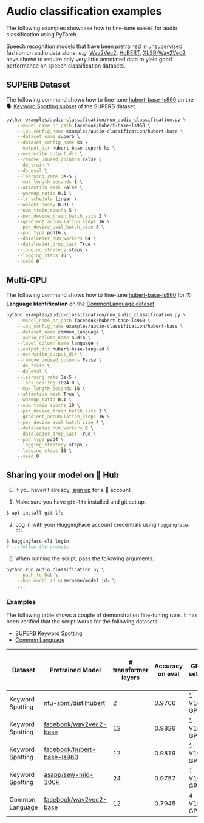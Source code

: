 <!---
Copyright 2021 The HuggingFace Team. All rights reserved.

Licensed under the Apache License, Version 2.0 (the "License");
you may not use this file except in compliance with the License.
You may obtain a copy of the License at

    http://www.apache.org/licenses/LICENSE-2.0

Unless required by applicable law or agreed to in writing, software
distributed under the License is distributed on an "AS IS" BASIS,
WITHOUT WARRANTIES OR CONDITIONS OF ANY KIND, either express or implied.
See the License for the specific language governing permissions and
limitations under the License.
-->

# Audio classification examples

The following examples showcase how to fine-tune `HuBERT` for audio classification using PyTorch.

Speech recognition models that have been pretrained in unsupervised fashion on audio data alone, 
*e.g.* [Wav2Vec2](https://huggingface.co/transformers/master/model_doc/wav2vec2.html), 
[HuBERT](https://huggingface.co/transformers/master/model_doc/hubert.html), 
[XLSR-Wav2Vec2](https://huggingface.co/transformers/master/model_doc/xlsr_wav2vec2.html), have shown to require only 
very little annotated data to yield good performance on speech classification datasets.

## SUPERB Dataset

The following command shows how to fine-tune [hubert-base-ls960](https://huggingface.co/facebook/hubert-base-ls960) on the 🗣️ [Keyword Spotting subset](https://huggingface.co/datasets/superb#ks) of the SUPERB dataset.

```bash
python examples/audio-classification/run_audio_classification.py \
    --model_name_or_path facebook/hubert-base-ls960 \
    --ipu_config_name examples/audio-classification/hubert-base \
    --dataset_name superb \
    --dataset_config_name ks \
    --output_dir hubert-base-superb-ks \
    --overwrite_output_dir \
    --remove_unused_columns False \
    --do_train \
    --do_eval \
    --learning_rate 3e-5 \
    --max_length_seconds 1 \
    --attention_mask False \
    --warmup_ratio 0.1 \
    --lr_schedule linear \
    --weight_decay 0.01 \
    --num_train_epochs 5 \
    --per_device_train_batch_size 2 \
    --gradient_accumulation_steps 16 \
    --per_device_eval_batch_size 8 \
    --pod_type pod16 \
    --dataloader_num_workers 64 \
    --dataloader_drop_last True \
    --logging_strategy steps \
    --logging_steps 10 \
    --seed 0
```

<!-- On a single V100 GPU (16GB), this script should run in ~14 minutes and yield accuracy of **98.26%**.

👀 See the results here: [anton-l/wav2vec2-base-ft-keyword-spotting](https://huggingface.co/anton-l/wav2vec2-base-ft-keyword-spotting) -->

## Multi-GPU 

The following command shows how to fine-tune [hubert-base-ls960](https://huggingface.co/facebook/hubert-base-ls960) for 🌎 **Language Identification** on the [CommonLanguage dataset](https://huggingface.co/datasets/anton-l/common_language).

```bash
python examples/audio-classification/run_audio_classification.py \
    --model_name_or_path facebook/hubert-base-ls960 \
    --ipu_config_name examples/audio-classification/hubert-base \
    --dataset_name common_language \
    --audio_column_name audio \
    --label_column_name language \
    --output_dir hubert-base-lang-id \
    --overwrite_output_dir \
    --remove_unused_columns False \
    --do_train \
    --do_eval \
    --learning_rate 3e-5 \
    --loss_scaling 1024.0 \
    --max_length_seconds 16 \
    --attention_mask True \
    --warmup_ratio 0.1 \
    --num_train_epochs 10 \
    --per_device_train_batch_size 1 \
    --gradient_accumulation_steps 16 \
    --per_device_eval_batch_size 4 \
    --dataloader_num_workers 0 \
    --dataloader_drop_last True \
    --pod_type pod4 \
    --logging_strategy steps \
    --logging_steps 10 \
    --seed 0
```

<!-- On 4 V100 GPUs (16GB), this script should run in ~1 hour and yield accuracy of **79.45%**.

👀 See the results here: [anton-l/wav2vec2-base-lang-id](https://huggingface.co/anton-l/wav2vec2-base-lang-id) -->

## Sharing your model on 🤗 Hub

0. If you haven't already, [sign up](https://huggingface.co/join) for a 🤗 account

1. Make sure you have `git-lfs` installed and git set up.

```bash
$ apt install git-lfs
```

2. Log in with your HuggingFace account credentials using `huggingface-cli`

```bash
$ huggingface-cli login
# ...follow the prompts
```

3. When running the script, pass the following arguments:

```bash
python run_audio_classification.py \
    --push_to_hub \
    --hub_model_id <username/model_id> \
    ...
```

### Examples

The following table shows a couple of demonstration fine-tuning runs.
It has been verified that the script works for the following datasets:

- [SUPERB Keyword Spotting](https://huggingface.co/datasets/superb#ks)
- [Common Language](https://huggingface.co/datasets/common_language)

| Dataset | Pretrained Model | # transformer layers | Accuracy on eval | GPU setup | Training time | Fine-tuned Model & Logs |
|---------|------------------|----------------------|------------------|-----------|---------------|--------------------------|
| Keyword Spotting | [ntu-spml/distilhubert](https://huggingface.co/ntu-spml/distilhubert) | 2 | 0.9706 | 1 V100 GPU | 11min  | [here](https://huggingface.co/anton-l/distilhubert-ft-keyword-spotting) | 
| Keyword Spotting | [facebook/wav2vec2-base](https://huggingface.co/facebook/wav2vec2-base) | 12 | 0.9826 | 1 V100 GPU | 14min  | [here](https://huggingface.co/anton-l/wav2vec2-base-ft-keyword-spotting) |
| Keyword Spotting | [facebook/hubert-base-ls960](https://huggingface.co/facebook/hubert-base-ls960) | 12 | 0.9819 | 1 V100 GPU | 14min  | [here](https://huggingface.co/anton-l/hubert-base-ft-keyword-spotting) |
| Keyword Spotting | [asapp/sew-mid-100k](https://huggingface.co/asapp/sew-mid-100k) | 24 | 0.9757 | 1 V100 GPU | 15min  | [here](https://huggingface.co/anton-l/sew-mid-100k-ft-keyword-spotting) |
| Common Language | [facebook/wav2vec2-base](https://huggingface.co/facebook/wav2vec2-base) | 12 | 0.7945 | 4 V100 GPUs | 1h10m  | [here](https://huggingface.co/anton-l/wav2vec2-base-lang-id) |
